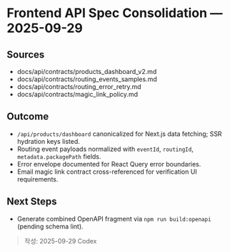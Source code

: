 # Frontend API Spec Consolidation — 2025-09-29

## Sources
- docs/api/contracts/products_dashboard_v2.md
- docs/api/contracts/routing_events_samples.md
- docs/api/contracts/routing_error_retry.md
- docs/api/contracts/magic_link_policy.md

## Outcome
- `/api/products/dashboard` canonicalized for Next.js data fetching; SSR hydration keys listed.
- Routing event payloads normalized with `eventId`, `routingId`, `metadata.packagePath` fields.
- Error envelope documented for React Query error boundaries.
- Email magic link contract cross-referenced for verification UI requirements.

## Next Steps
- Generate combined OpenAPI fragment via `npm run build:openapi` (pending schema lint).

> 작성: 2025-09-29 Codex
